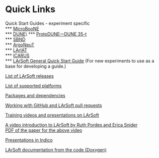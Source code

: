 Quick Links
===========

Quick Start Guides - experiment specific\
**\*
[MicroBooNE](https://cdcvs.fnal.gov/redmine/projects/uboonecode/wiki/Uboone_guide)\
**\*
[DUNE](https://cdcvs.fnal.gov/redmine/projects/dunetpc/wiki/_Tutorial_)\
**\* [ProtoDUNE—DUNE
35-t](https://cdcvs.fnal.gov/redmine/projects/35ton/wiki/Getting_Started_Examples)\
**\*
[SBND](https://cdcvs.fnal.gov/redmine/projects/sbndcode/wiki/How_to_setup_your_directory_and_launch_your_first_job)\
**\*
[ArgoNeuT](https://cdcvs.fnal.gov/redmine/projects/argoneutcode/wiki)\
**\*
[LArIAT](https://cdcvs.fnal.gov/redmine/projects/lardbt/wiki/Setting_up_the_Offline_Software)
\
**\*
[ICARUS](https://cdcvs.fnal.gov/redmine/projects/icaruscode/wiki/The_ICARUS_Guide_to_using_LArSoft)\
**\* [LArSoft General Quick Start
Guide](https://cdcvs.fnal.gov/redmine/projects/larsoft/wiki/_Quick-start_guide_to_using_and_developing_LArSoft_code_)
(For new experiments to use as a base for developing a guide.)

[List of LArSoft
releases](https://cdcvs.fnal.gov/redmine/projects/larsoft/wiki/LArSoft_release_list)

[List of supported
platforms](https://cdcvs.fnal.gov/redmine/projects/larsoft/wiki/_Supported_platforms_)

[Packages and
dependencies](https://cdcvs.fnal.gov/redmine/projects/larsoft/wiki/_LArSoft_repositories_packages_and_dependencies_)

[Working with GitHub and LArSoft pull
requests](https://cdcvs.fnal.gov/redmine/projects/larsoft/wiki/Working_with_GitHub)

[Training videos and presentations on
LArSoft](http://larsoft.org/training/)

[A video introduction to LArSoft by Ruth Pordes and Erica
Snider](http://vms.fnal.gov/w1/Lectures/LarSoft/160805Pordes/index.htm)\
[PDF of the paper for the above
video](https://indico.cern.ch/event/432527/contributions/1071433/attachments/1319976/1981094/LArSoftICHEP_V05.pdf)

[Presentations in
Indico](https://indico.fnal.gov/categoryDisplay.py?categId=233)

[LArSoft documentation from the code
(Doxygen)](http://nusoft.fnal.gov/larsoft/doxsvn/html)
